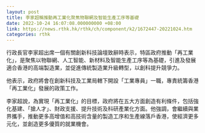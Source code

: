 ```yaml
---
layout: post
title: 李家超稱推動再工業化聚焦物聯網及智能生產工序等基礎
date: 2022-10-24 16:07:08.000000000 +08:00
link: https://news.rthk.hk/rthk/ch/component/k2/1672447-20221024.htm
categories: rthk
---
```


行政長官李家超出席一個有關創新科技論壇致辭時表示，特區政府推動「再工業化」，是聚焦以物聯網、人工智能、新材料及智能生產工序等為基礎，引進及發展適合香港的高端製造業，並促進傳統製造業升級轉型，以創科提升競爭力。

他表示，政府將會在創新科技及工業局轄下開設「工業專員」一職，專責統籌香港「再工業化」發展的政策工作。

李家超說，為實現「再工業化」的目標，政府將在五大方面創造有利條件，包括強化基建、「搶人才」、財政支援、提升技術及科研產業化方面。他強調，會繼續與業界攜手，推動更多高增值和高技術含量的製造工序和生產線落戶香港，使經濟更多元化，並創造更多優質的就業機會。
